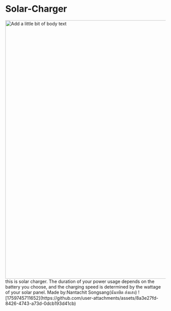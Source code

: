 # Solar-Charger
<img width="1056" height="811" alt="Add a little bit of body text" src="https://github.com/user-attachments/assets/4941bcd0-7c53-4ffe-84eb-02492047243c" />
this is solar charger. The duration of your power usage depends on the battery you choose, and the charging speed is determined by the wattage of your solar panel.
Made by:Nantachit Songsang(นันทชิต ส่งแสง)
![1759745711652](https://github.com/user-attachments/assets/8a3e27fd-8426-4743-a73d-0dcb193d41cb)

